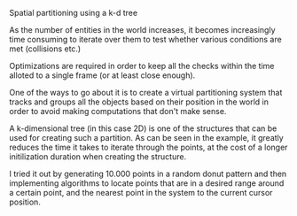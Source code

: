 Spatial partitioning using a k-d tree

As the number of entities in the world increases, it becomes increasingly time consuming to iterate over them to test whether various conditions are met (collisions etc.)

Optimizations are required in order to keep all the checks within the time alloted to a single frame (or at least close enough).

One of the ways to go about it is to create a virtual partitioning system that tracks and groups all the objects based on their position in the world in order to avoid making computations that don't make sense.

A k-dimensional tree (in this case 2D) is one of the structures that can be used for creating such a partition. As can be seen in the example, it greatly reduces the time it takes to iterate through the points, at the cost of a longer initilization duration when creating the structure.

I tried it out by generating 10.000 points in a random donut pattern and then implementing algorithms to locate points that are in a desired range around a certain point, and the nearest point in the system to the current cursor position.
